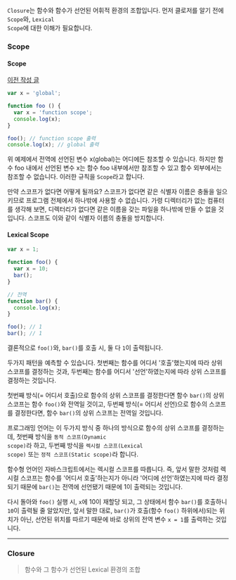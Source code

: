<code>Closure</code>는 함수와 함수가 선언된 어휘적 환경의 조합입니다. 먼저 클로저를 알기 전에 <code>Scope</code>와, <code>Lexical Scope</code>에 대한 이해가 필요합니다.

### Scope

#### Scope

[이전 작성 글](https://github.com/BaikSeungJeon/TIL/blob/main/2022/10/2022%2010%2022%20Scope%20%26%20Tree%20Shaking.md)

```js
var x = 'global';

function foo () {
  var x = 'function scope';
  console.log(x);
}

foo(); // function scope 출력
console.log(x); // global 출력
```

위 예제에서 전역에 선언된 변수 x(global)는 어디에든 참조할 수 있습니다. 하지만 함수 foo 내에서 선언된 변수 x는 함수 foo 내부에서만 참조할 수 있고 함수 외부에서는 참조할 수 없습니다. 이러한 규칙을 <code>Scope</code>라고 합니다.

만약 스코프가 없다면 어떻게 될까요? 스코프가 없다면 같은 식별자 이름은 충돌을 일으키므로 프로그램 전체에서 하나밖에 사용할 수 없습니다. 가령 디렉터리가 없는 
컴퓨터를 생각해 보면, 디렉터리가 없다면 같은 이름을 갖는 파일을 하나밖에 만들 수 없을 것입니다. 스코프도 이와 같이 식별자 이름의 충돌을 방지합니다.

#### Lexical Scope

```js
var x = 1;

function foo() {
  var x = 10;
  bar();
}

// 전역
function bar() {
  console.log(x); 
}

foo(); // 1
bar(); // 1
```

결론적으로 <code>foo()</code>와, <code>bar()</code>를 호출 시, 둘 다 <code>1</code>이 출력됩니다.

두가지 패턴을 예측할 수 있습니다. 첫번째는 함수를 어디서 '호출'했는지에 따라 상위 스코프를 결정하는 것과, 두번째는 
함수를 어디서 '선언'하였는지에 따라 상위 스코프를 결정하는 것입니다.

첫번째 방식(= 어디서 호출)으로 함수의 상위 스코프를 결정한다면 함수 <code>bar()</code>의 상위 스코프는 함수 <code>foo()</code>와 전역일 것이고,
두번째 방식(= 어디서 선언)으로 함수의 스코프를 결정한다면, 함수 <code>bar()</code>의 상위 스코프는 전역일 것입니다.

프로그래밍 언어는 이 두가지 방식 중 하나의 방식으로 함수의 상위 스코프를 결정하는데, 첫번째 방식을 <code>동적 스코프(Dynamic scope)</code>라 하고,
두번째 방식을 <code>렉시컬 스코프(Lexical scope)</code> 또는 <code>정적 스코프(Static scope)</code>라 합니다.

함수형 언어인 자바스크립트에서는 렉시컬 스코프를 따릅니다. 즉, 앞서 말한 것처럼 렉시컬 스코프는 함수를 '어디서 호출'하는지가 아니라 '어디에 선언'하였는지에 따라 결정되기 때문에 <code>bar()</code>는 전역에 선언됐기 때문에 1이 출력되는 것입니다.

다시 돌아와 <code>foo()</code> 실행 시, <code>x</code>에 10이 재할당 되고, 그 상태에서 함수 <code>bar()</code>를 호출하니 
<code>10</code>이 출력될 줄 알았지만, 앞서 말한 대로, <code>bar()</code>가 호출(함수 <code>foo()</code> 하위에서)되는 위치가 아닌, 선언된 위치를 따르기 때문에 바로 상위의 전역 변수 <code>x = 1</code>를 출력하는 것입니다.

---

### Closure
> 함수와 그 함수가 선언된 Lexical 환경의 조합
